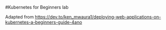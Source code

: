 #Kubernetes for Beginners lab

Adapted from https://dev.to/ken_mwaura1/deploying-web-applications-on-kubernetes-a-beginners-guide-4ano


